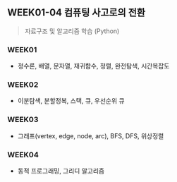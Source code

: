 ## WEEK01-04 컴퓨팅 사고로의 전환
> 자료구조 및 알고리즘 학습 (Python)
### WEEK01
* 정수론, 배열, 문자열, 재귀함수, 정렬, 완전탐색, 시간복잡도
### WEEK02
* 이분탐색, 분할정복, 스택, 큐, 우선순위 큐
### WEEK03
* 그래프(vertex, edge, node, arc), BFS, DFS, 위상정렬
### WEEK04
* 동적 프로그래밍, 그리디 알고리즘
